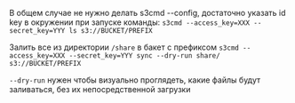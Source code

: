 В общем случае не нужно делать s3cmd --config, достаточно указать id key
в окружении при запуске команды:
`s3cmd --access_key=XXX --secret_key=YYY ls s3://BUCKET/PREFIX`

Залить все из директории `/share` в бакет с префиксом
`s3cmd --access_key=XXX --secret_key=YYY sync --dry-run share/ s3://BUCKET/PREFIX`

`--dry-run` нужен чтобы визуально проглядеть, какие файлы будут заливаться, без их непосредственной загрузки